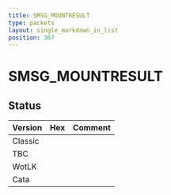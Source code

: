 ```yaml
---
title: SMSG_MOUNTRESULT
type: packets
layout: single_markdown_in_list
position: 367
---
```


# SMSG_MOUNTRESULT

## Status

Version | Hex | Comment
---------- | ---------- | ---------- 
Classic |  |  
TBC |  |  
WotLK |  |  
Cata |  |  
